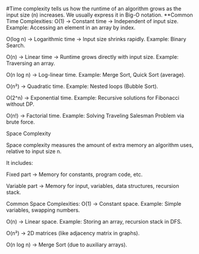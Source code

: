 #Time complexity tells us how the runtime of an algorithm grows as the input size (n) increases.
We usually express it in Big-O notation.
**Common Time Complexities:
O(1) → Constant time → Independent of input size.
Example: Accessing an element in an array by index.

O(log n) → Logarithmic time → Input size shrinks rapidly.
Example: Binary Search.

O(n) → Linear time → Runtime grows directly with input size.
Example: Traversing an array.

O(n log n) → Log-linear time.
Example: Merge Sort, Quick Sort (average).

O(n²) → Quadratic time.
Example: Nested loops (Bubble Sort).

O(2^n) → Exponential time.
Example: Recursive solutions for Fibonacci without DP.

O(n!) → Factorial time.
Example: Solving Traveling Salesman Problem via brute force.

Space Complexity

Space complexity measures the amount of extra memory an algorithm uses, relative to input size n.

It includes:

Fixed part → Memory for constants, program code, etc.

Variable part → Memory for input, variables, data structures, recursion stack.

Common Space Complexities:
O(1) → Constant space.
Example: Simple variables, swapping numbers.

O(n) → Linear space.
Example: Storing an array, recursion stack in DFS.

O(n²) → 2D matrices (like adjacency matrix in graphs).

O(n log n) → Merge Sort (due to auxiliary arrays).

